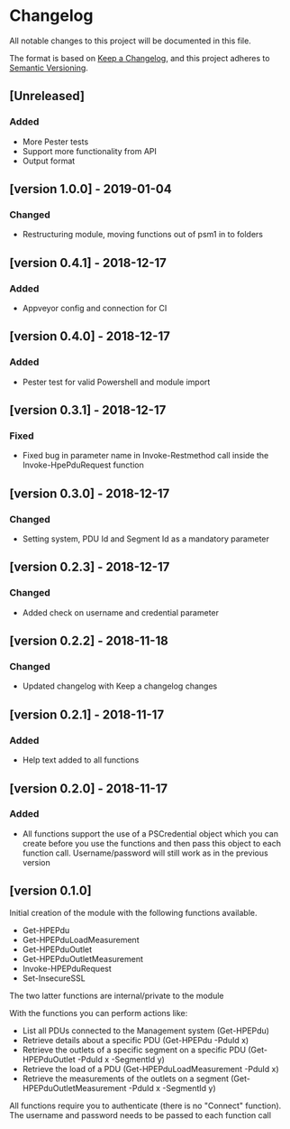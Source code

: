 # Changelog

All notable changes to this project will be documented in this file.

The format is based on [Keep a Changelog](https://keepachangelog.com/en/1.0.0/),
and this project adheres to [Semantic Versioning](https://semver.org/spec/v2.0.0.html).

## [Unreleased]
### Added
- More Pester tests
- Support more functionality from API
- Output format

## [version 1.0.0] - 2019-01-04
### Changed
- Restructuring module, moving functions out of psm1 in to folders

## [version 0.4.1] - 2018-12-17
### Added
- Appveyor config and connection for CI

## [version 0.4.0] - 2018-12-17
### Added
- Pester test for valid Powershell and module import

## [version 0.3.1] - 2018-12-17
### Fixed
- Fixed bug in parameter name in Invoke-Restmethod call inside the Invoke-HpePduRequest function

## [version 0.3.0] - 2018-12-17
### Changed
- Setting system, PDU Id and Segment Id as a mandatory parameter

## [version 0.2.3] - 2018-12-17
### Changed
- Added check on username and credential parameter

## [version 0.2.2] - 2018-11-18
### Changed
- Updated changelog with Keep a changelog changes

## [version 0.2.1] - 2018-11-17
### Added
- Help text added to all functions

## [version 0.2.0] - 2018-11-17
### Added

- All functions support the use of a PSCredential object which you can create before you use the functions and then pass this object to each function call. Username/password will still work as in the previous version

## [version 0.1.0]

Initial creation of the module with the following functions available.

* Get-HPEPdu
* Get-HPEPduLoadMeasurement
* Get-HPEPduOutlet
* Get-HPEPduOutletMeasurement
* Invoke-HPEPduRequest
* Set-InsecureSSL

The two latter functions are internal/private to the module

With the functions you can perform actions like:
* List all PDUs connected to the Management system (Get-HPEPdu)
* Retrieve details about a specific PDU (Get-HPEPdu -PduId x)
* Retrieve the outlets of a specific segment on a specific PDU (Get-HPEPduOutlet -PduId x -SegmentId y)
* Retrieve the load of a PDU (Get-HPEPduLoadMeasurement -PduId x)
* Retrieve the measurements of the outlets on a segment (Get-HPEPduOutletMeasurement -PduId x -SegmentId y)

All functions require you to authenticate (there is no "Connect" function). The username and password needs to be passed to each function call